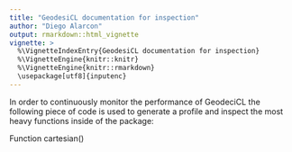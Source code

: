 ```yaml
---
title: "GeodesiCL documentation for inspection"
author: "Diego Alarcon"
output: rmarkdown::html_vignette
vignette: >
  %\VignetteIndexEntry{GeodesiCL documentation for inspection}
  %\VignetteEngine{knitr::knitr}
  %\VignetteEngine{knitr::rmarkdown}
  \usepackage[utf8]{inputenc}
---
```



In order to continuously monitor the performance of GeodeciCL
the following piece of code is used to generate a profile and inspect the most heavy functions inside of the package:

Function cartesian()






